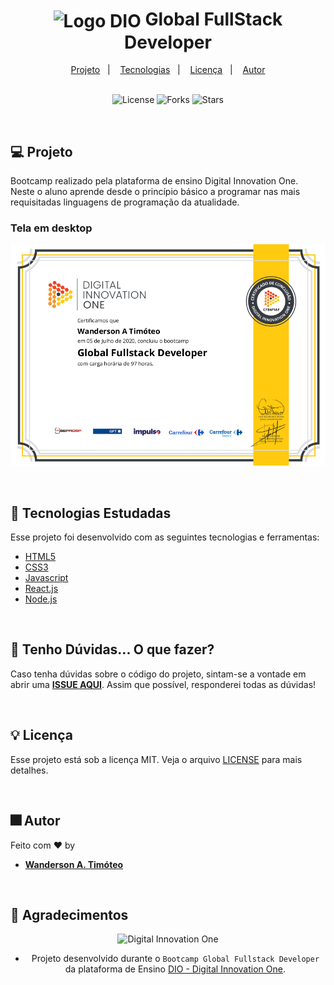 <h1 align="center">
  <img 
    align="center" 
    alt="Logo DIO" title="Digital Innovation One" 
    src="github/logo-dio.png"
    width="50px"
  />
  Global FullStack Developer
</h1>

<div align="center">
  <a href="#-projeto">Projeto</a>&nbsp;&nbsp;&nbsp;|&nbsp;&nbsp;&nbsp;
  <a href="#-tecnologias">Tecnologias</a>&nbsp;&nbsp;&nbsp;|&nbsp;&nbsp;&nbsp;
  <a href="#-licença">Licença</a>&nbsp;&nbsp;&nbsp;|&nbsp;&nbsp;&nbsp;
  <a href="#-autor">Autor</a>
</div>

<br> 

<p align="center">
  <img  src="https://img.shields.io/static/v1?label=license&message=MIT&color=15C3D6&labelColor=000000" alt="License">
  <img src="https://img.shields.io/github/forks/Wanderson-A-Timoteo/nlw-heat-origin?label=forks&message=MIT&color=15C3D6&labelColor=000000" alt="Forks">
  <img src="https://img.shields.io/github/stars/Wanderson-A-Timoteo/nlw-heat-origin?label=stars&message=MIT&color=15C3D6&labelColor=000000" alt="Stars">
</p>

<br>

## 💻 Projeto

Bootcamp realizado pela plataforma de ensino Digital Innovation One.
<br>
Neste o aluno aprende desde o princípio básico a programar nas mais requisitadas linguagens de programação da atualidade.

### Tela em desktop

<p align="center">
    <img alt="Certificado de conclusão de curso" title="Certificado de conclusão do curso Global FullStack Developer" 
    src="github/global-fullStack-developer.png" />
</p>
<br>

## 🚀 Tecnologias Estudadas

Esse projeto foi desenvolvido com as seguintes tecnologias e ferramentas:

- [HTML5](https://www.w3schools.com/html/)
- [CSS3](https://www.w3schools.com/css/default.asp)
- [Javascript](https://developer.mozilla.org/pt-BR/docs/Web/JavaScript)
- [React.js](https://developer.mozilla.org/pt-BR/docs/Web/JavaScript)
- [Node.js](https://developer.mozilla.org/pt-BR/docs/Web/JavaScript)



<br>


## 🚩 Tenho Dúvidas... O que fazer?

Caso tenha dúvidas sobre o código do projeto, sintam-se a vontade em abrir uma **[ISSUE AQUI](https://github.com/Wanderson-A-Timoteo/Global-Fullstack-Developer/issues)**. Assim que possível, responderei todas as dúvidas!

<br>

## 💡 Licença

Esse projeto está sob a licença MIT. Veja o arquivo [LICENSE](github/LICENSE.md) para mais detalhes.

<br>

## 🎆 Autor

Feito com ♥ by

-  [**Wanderson A. Timóteo**](https://www.wandersontimoteo.ga/)

<br>

## 🤝 Agradecimentos


<div align="center">
  <img alt="Digital Innovation One" 
       src="github/digital-innovation-one.png" 
  />

<br>

- Projeto desenvolvido durante o ` Bootcamp Global Fullstack Developer ` da plataforma de Ensino [DIO - Digital Innovation One](https://dio.me/).

